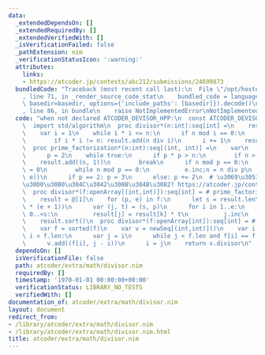 ```yaml
---
data:
  _extendedDependsOn: []
  _extendedRequiredBy: []
  _extendedVerifiedWith: []
  _isVerificationFailed: false
  _pathExtension: nim
  _verificationStatusIcon: ':warning:'
  attributes:
    links:
    - https://atcoder.jp/contests/abc212/submissions/24699873
  bundledCode: "Traceback (most recent call last):\n  File \"/opt/hostedtoolcache/Python/3.9.6/x64/lib/python3.9/site-packages/onlinejudge_verify/documentation/build.py\"\
    , line 71, in _render_source_code_stat\n    bundled_code = language.bundle(stat.path,\
    \ basedir=basedir, options={'include_paths': [basedir]}).decode()\n  File \"/opt/hostedtoolcache/Python/3.9.6/x64/lib/python3.9/site-packages/onlinejudge_verify/languages/nim.py\"\
    , line 86, in bundle\n    raise NotImplementedError\nNotImplementedError\n"
  code: "when not declared ATCODER_DEVISOR_HPP:\n  const ATCODER_DEVISOR_HPP* = 1\n\
    \  import std/algorithm\n  proc divisor*(n:int):seq[int] =\n    result = newSeq[int]()\n\
    \    var i = 1\n    while i * i <= n:\n      if n mod i == 0:\n        result.add(i)\n\
    \        if i * i != n: result.add(n div i)\n      i += 1\n    result.sort()\n\
    \  proc prime_factorization*(n:int):seq[(int, int)] =\n    var\n      n = n\n\
    \      p = 2\n    while true:\n      if p * p > n:\n        if n > 1:\n      \
    \    result.add((n, 1))\n        break\n      if n mod p == 0:\n        var e\
    \ = 0\n        while n mod p == 0:\n          e.inc;n = n div p\n        result.add((p,\
    \ e))\n      if p == 2: p = 3\n      else: p += 2\n  # \u3069\u3053\u304B\u306B\
    \u30D0\u30B0\u304C\u3042\u308B\u304B\u3082? https://atcoder.jp/contests/abc212/submissions/24699873\n\
    \  proc divisor*(f:openArray[(int,int)]):seq[int] = # prime_factorization => divisor\n\
    \    result = @[1]\n    for (p, e) in f:\n      let s = result.len\n      result.setLen(s\
    \ * (e + 1))\n      var (j, t) = (s, p)\n      for i in 1..e:\n        for k in\
    \ 0..<s:\n          result[j] = result[k] * t\n          j.inc\n        t *= p\n\
    \    result.sort()\n  proc divisor*(f:openArray[int]):seq[int] = # primes => divisor\n\
    \    var f = sorted(f)\n    var v = newSeq[(int,int)]()\n    var i = 0\n    while\
    \ i < f.len:\n      var j = i\n      while j < f.len and f[i] == f[j]: j.inc\n\
    \      v.add((f[i], j - i))\n      i = j\n    return v.divisor\n"
  dependsOn: []
  isVerificationFile: false
  path: atcoder/extra/math/divisor.nim
  requiredBy: []
  timestamp: '1970-01-01 00:00:00+00:00'
  verificationStatus: LIBRARY_NO_TESTS
  verifiedWith: []
documentation_of: atcoder/extra/math/divisor.nim
layout: document
redirect_from:
- /library/atcoder/extra/math/divisor.nim
- /library/atcoder/extra/math/divisor.nim.html
title: atcoder/extra/math/divisor.nim
---
```

